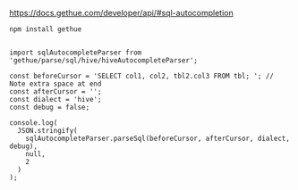 

https://docs.gethue.com/developer/api/#sql-autocompletion

    npm install gethue


    import sqlAutocompleteParser from 'gethue/parse/sql/hive/hiveAutocompleteParser';

    const beforeCursor = 'SELECT col1, col2, tbl2.col3 FROM tbl; '; // Note extra space at end
    const afterCursor = '';
    const dialect = 'hive';
    const debug = false;

    console.log(
      JSON.stringify(
        sqlAutocompleteParser.parseSql(beforeCursor, afterCursor, dialect, debug),
        null,
        2
      )
    );
